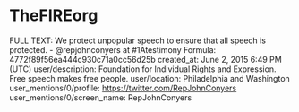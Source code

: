 # TheFIREorg

FULL TEXT: We protect unpopular speech to ensure that all speech is protected. - @repjohnconyers at #1Atestimony
Formula: 4772f89f56ea444c930c71a0cc56d25b
created_at: June 2, 2015 6:49 PM (UTC)
user/description: Foundation for Individual Rights and Expression. Free speech makes free people.
user/location: Philadelphia and Washington
user_mentions/0/profile: https://twitter.com/RepJohnConyers
user_mentions/0/screen_name: RepJohnConyers